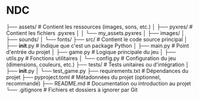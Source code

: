 # NDC


├── assets/                 # Contient les ressources (images, sons, etc.)
│   ├── pyxres/             # Contient les fichiers .pyxres
│   │   └── my_assets.pyxres
│   ├── images/
│   ├── sounds/
│   └── fonts/
├── src/                    # Contient le code source principal
│   ├── __init__.py         # Indique que c'est un package Python
│   ├── main.py             # Point d'entrée du projet
│   ├── game.py             # Logique principale du jeu
│   ├── utils.py            # Fonctions utilitaires
│   └── config.py           # Configuration du jeu (dimensions, couleurs, etc.)
├── tests/                  # Tests unitaires ou d'intégration
│   ├── __init__.py
│   └── test_game.py
├── requirements.txt        # Dépendances du projet
├── pyproject.toml          # Métadonnées du projet (optionnel, recommandé)
├── README.md               # Documentation ou introduction au projet
└── .gitignore              # Fichiers et dossiers à ignorer par Git